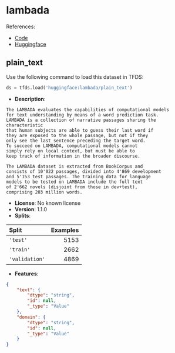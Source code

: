 # lambada

References:

*   [Code](https://github.com/huggingface/datasets/blob/master/datasets/lambada)
*   [Huggingface](https://huggingface.co/datasets/lambada)


## plain_text


Use the following command to load this dataset in TFDS:

```python
ds = tfds.load('huggingface:lambada/plain_text')
```

*   **Description**:

```
The LAMBADA evaluates the capabilities of computational models
for text understanding by means of a word prediction task.
LAMBADA is a collection of narrative passages sharing the characteristic
that human subjects are able to guess their last word if
they are exposed to the whole passage, but not if they
only see the last sentence preceding the target word.
To succeed on LAMBADA, computational models cannot
simply rely on local context, but must be able to
keep track of information in the broader discourse.

The LAMBADA dataset is extracted from BookCorpus and
consists of 10'022 passages, divided into 4'869 development
and 5'153 test passages. The training data for language
models to be tested on LAMBADA include the full text
of 2'662 novels (disjoint from those in dev+test),
comprising 203 million words.
```

*   **License**: No known license
*   **Version**: 1.1.0
*   **Splits**:

Split  | Examples
:----- | -------:
`'test'` | 5153
`'train'` | 2662
`'validation'` | 4869

*   **Features**:

```json
{
    "text": {
        "dtype": "string",
        "id": null,
        "_type": "Value"
    },
    "domain": {
        "dtype": "string",
        "id": null,
        "_type": "Value"
    }
}
```


